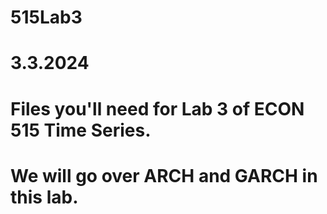 # 515Lab3

# 3.3.2024

# Files you'll need for Lab 3 of ECON 515 Time Series.

# We will go over ARCH and GARCH in this lab. 